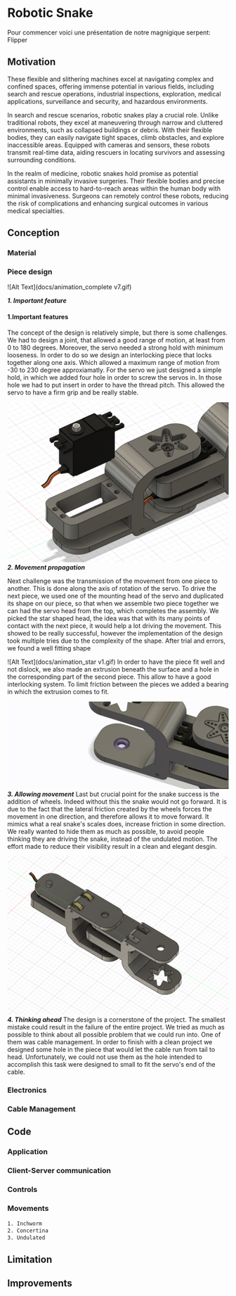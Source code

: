 # Robotic Snake
Pour commencer voici une présentation de notre magnigique serpent: Flipper
## Motivation 
  These flexible and slithering machines excel at navigating complex and confined spaces, offering immense potential in various fields, including search and rescue operations, industrial inspections, exploration, medical applications, surveillance and security, and hazardous environments.

In search and rescue scenarios, robotic snakes play a crucial role. Unlike traditional robots, they excel at maneuvering through narrow and cluttered environments, such as collapsed buildings or debris. With their flexible bodies, they can easily navigate tight spaces, climb obstacles, and explore inaccessible areas. Equipped with cameras and sensors, these robots transmit real-time data, aiding rescuers in locating survivors and assessing surrounding conditions.

In the realm of medicine, robotic snakes hold promise as potential assistants in minimally invasive surgeries. Their flexible bodies and precise control enable access to hard-to-reach areas within the human body with minimal invasiveness. Surgeons can remotely control these robots, reducing the risk of complications and enhancing surgical outcomes in various medical specialties.

## Conception

### Material

### Piece design

![Alt Text](docs/animation_complete v7.gif)

***1. Important feature***

#### 1.Important features

The concept of the design is relatively simple, but there is some challenges. We had to design a joint, that allowed a good range of motion, at least from 0 to 180 degrees. Moreover, the servo needed a strong hold with minimum looseness. In order to do so we design an interlocking piece that locks together along one axis. Which allowed a maximum range of motion from -30 to 230 degree approxiamatly. For the servo we just designed a simple hold, in which we added four hole in order to screw the servos in. In those hole we had to put insert in order to have the thread pitch. This allowed the servo to have a firm grip and be really stable. 

![Alt Text](docs/servo_hold.png)
***2. Movement propagation***

Next challenge was the transmission of the movement from one piece to another. This is done along the axis of rotation of the servo. To drive the next piece, we used one of the mounting head of the servo and duplicated its shape on our piece, so that when we assemble two piece together we can had the servo head from the top, which completes the assembly. We picked the star shaped head, the idea was that with its many points of contact with the next piece, it would help a lot driving the movement. This showed to be really successful, however the implementation of the design took multiple tries due to the complexity of the shape. After trial and errors, we found a well fitting shape
    
![Alt Text](docs/animation_star v1.gif)
 In order to have the piece fit well and not dislock, we also made an extrusion beneath the surface and a hole in the corresponding part of the second piece. This allow to have a good interlocking system. To limit friction between the pieces we added a bearing in which the extrusion comes to fit.
 
![Alt Text](docs/bearring_animation.gif)
***3. Allowing movement***
Last but crucial point for the snake success is the addition of wheels. Indeed without this the snake would not go forward. It is due to the fact that the lateral friction created by the wheels forces the movement in one direction, and therefore allows it to move forward. It mimics what a real snake's scales does, increase friction in some direction. We really wanted to hide them as much as possible, to avoid people thinking they are driving the snake, instead of the undulated motion. The effort made to reduce their visibility result in a clean and elegant desgin.

![Alt Text](docs/design_wheels.png)
***4. Thinking ahead***
The design is a cornerstone of the project. The smallest mistake could result in the failure of the entire project. We tried as much as possible to think about all possible problem that we could run into. One of them was cable management. In order to finish with a clean project we designed some hole in the piece that would let the cable run from tail to head. Unfortunately, we could not use them as the hole intended to accomplish this task were designed to small to fit the servo's end of the cable. 
    
### Electronics

### Cable Management
  
## Code
 
### Application

### Client-Server communication

### Controls

### Movements
  
    1. Inchworm
    2. Concertina
    3. Undulated
 
## Limitation

## Improvements

